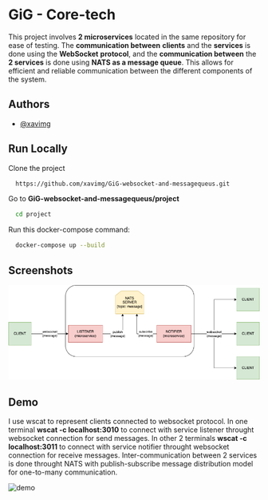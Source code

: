 
# GiG - Core-tech 

This project involves **2 microservices** located in the same repository for ease of testing. The **communication between** **clients** and the **services** is done using the **WebSocket** **protocol**, and the **communication between** the **2 services** is done using **NATS as a message queue**. This allows for efficient and reliable communication between the different components of the system.

## Authors

- [@xavimg](https://github.com/xavimg)


## Run Locally

Clone the project

```bash
  https://github.com/xavimg/GiG-websocket-and-messagequeus.git
```

Go to **GiG-websocket-and-messagequeus/project**

```bash
  cd project
```
Run this docker-compose command:

```bash
  docker-compose up --build
```


## Screenshots

![diagram](diagram.png)

## Demo

I use wscat to represent clients connected to websocket protocol.
In one terminal **wscat -c localhost:3010** to connect with service listener throught websocket connection for send messages.
In other 2 terminals **wscat -c localhost:3011** to connect with service notifier throught websocket connection for receive messages.
Inter-communication between 2 services is done throught NATS with publish-subscribe message distribution model for one-to-many communication.

![demo](demo.png)

